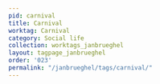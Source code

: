 ```yaml
---
pid: carnival
title: Carnival
worktag: Carnival
category: Social life
collection: worktags_janbrueghel
layout: tagpage_janbrueghel
order: '023'
permalink: "/janbrueghel/tags/carnival/"
---
```

